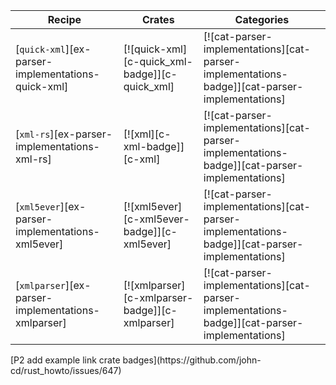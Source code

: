 | Recipe | Crates | Categories |
|--------|--------|------------|
| [`quick-xml`][ex-parser-implementations-quick-xml] | [![quick-xml][c-quick_xml-badge]][c-quick_xml] | [![cat-parser-implementations][cat-parser-implementations-badge]][cat-parser-implementations] |
| [`xml-rs`][ex-parser-implementations-xml-rs] | [![xml][c-xml-badge]][c-xml] | [![cat-parser-implementations][cat-parser-implementations-badge]][cat-parser-implementations] |
| [`xml5ever`][ex-parser-implementations-xml5ever] | [![xml5ever][c-xml5ever-badge]][c-xml5ever] | [![cat-parser-implementations][cat-parser-implementations-badge]][cat-parser-implementations] |
| [`xmlparser`][ex-parser-implementations-xmlparser] | [![xmlparser][c-xmlparser-badge]][c-xmlparser] | [![cat-parser-implementations][cat-parser-implementations-badge]][cat-parser-implementations] |

<div class="hidden">
[P2 add example link crate badges](https://github.com/john-cd/rust_howto/issues/647)
</div>

